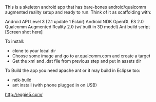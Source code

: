 This is a skeleton android app that has bare-bones android/qualcomm augmented reality setup and ready to run. Think of it as scaffolding with:

Android API Level 3 (2.1 update 1 Eclair)
Android NDK
OpenGL ES 2.0
Qualcomm Augmented Reality 2.0 (w/ built in 3D model)
Ant build script
[Screen shot here]

To install:
* clone to your local dir
* Choose some image and go to ar.qualcomm.com and create a target 
* Get the xml and .dat file from previous step and put in assets dir

To Build the app you need apache ant or it may build in Eclipse too:
* ndk-build
* ant install (with phone plugged in on USB)

http://eggie5.com/